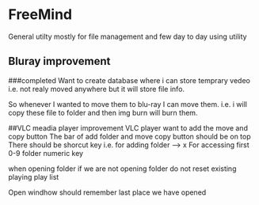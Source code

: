 # FreeMind
General utilty mostly for file management and few day to day using utility


## Bluray improvement
 
###completed
Want to create database where i can store temprary vedeo i.e. not realy moved anywhere but it will store file info.

So whenever I wanted to move them to blu-ray I can move them. i.e. i will copy these file to folder and then img burn will burn them.

##VLC meadia player improvement
VLC player want to add the move and copy button
The bar of add folder and move copy button should be on top
There should be shorcut key i.e. 
for adding folder --> x
For accessing first 0-9 folder numeric key

when opening folder if we are not opening folder do not reset existing playing play list

Open windhow should remember last place we have opened 
